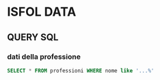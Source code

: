 # ISFOL DATA

## QUERY SQL
### dati della professione
````sql
SELECT * FROM professioni WHERE nome like '...%'
````
